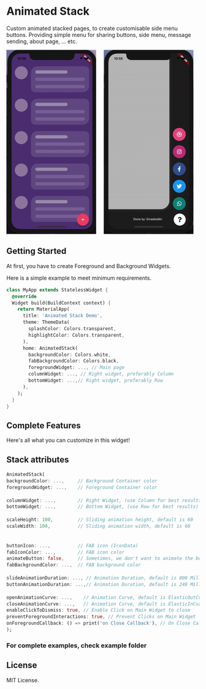 # Animated Stack

Custom animated stacked pages, to create customisable side menu buttons.
Providing simple menu for sharing buttons, side menu, message sending, about page, ... etc.

![](assets/example1.gif)  &nbsp; &nbsp; ![](assets/example2.gif)

## Getting Started
At first, you have to create Foreground and Background Widgets.

Here is a simple example to meet minimum requirements.

```dart
class MyApp extends StatelessWidget {
  @override
  Widget build(BuildContext context) {
    return MaterialApp(
      title: 'Animated Stack Demo',
      theme: ThemeData(
        splashColor: Colors.transparent,
        highlightColor: Colors.transparent,
      ),
      home: AnimatedStack(
        backgroundColor: Colors.white,
        fabBackgroundColor: Colors.black,
        foregroundWidget: ..., // Main page
        columnWidget: ..., // Right widget, preferably Column
        bottomWidget: ...,// Right widget, preferably Row
      ),
    );
  }
}
```

## Complete Features

Here's all what you can customize in this widget!

## Stack attributes

```dart
AnimatedStack(
backgroundColor: ...,     // Background Container color
foregroundWidget: ...,    // Foreground Container color

columnWidget: ...,        // Right Widget, (use Column for best results)
bottomWidget: ...,        // Bottom Widget, (use Row for best results)

scaleHeight: 100,         // Sliding animation height, default is 60
scaleWidth: 100,          // Sliding animation width, default is 60


buttonIcon: ...,          // FAB icon (IconData)
fabIconColor: ...,        // FAB icon color
animateButton: false,     // Sometimes, we don't want to animate the button!
fabBackgroundColor: ...,  // FAB background color

slideAnimationDuration: ..., // Animation Duration, default is 800 Milliseconds
buttonAnimationDuration: ...,// Animation Duration, default is 240 Milliseconds

openAnimationCurve: ...,    // Animation Curve, default is ElasticOutCurve(0.9)
closeAnimationCurve: ...,   // Animation Curve, default is ElasticInCurve(0.9)
enableClickToDismiss: true, // Enable Click on Main Widget to close
preventForegroundInteractions: true, // Prevent Clicks on Main Widget
onForegroundCallback: () => print('on Close Callback'), // On Close Callback
);
```

### For complete examples, check example folder

## License
MIT License.
